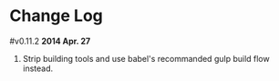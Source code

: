 Change Log
===

#v0.11.2
**2014 Apr. 27**

1. Strip building tools and use babel's recommanded gulp build flow instead.
